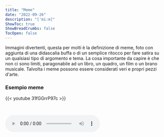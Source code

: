 ```yaml
---
title: "Meme"
date: "2022-09-26"
description: "['mi:m]"
ShowToc: true
ShowBreadCrumbs: false
TocOpen: false
---
```


Immagini divertenti, questa per molti è la definizione di meme, foto con aggiunta di una didascalia buffa o di un semplice ritocco per fare satira su un qualsiasi tipo di argomento e tema. La cosa importante da capire è che non ci sono limiti, paragonabile ad un libro, un quadro, un film o un brano musicale.
Talvolta i meme possono essere considerati veri e propri pezzi d'arte.

### Esempio meme

{{< youtube 31fGGrrP97c >}}

<br>

![](/static/sound.mp3)

<br>


